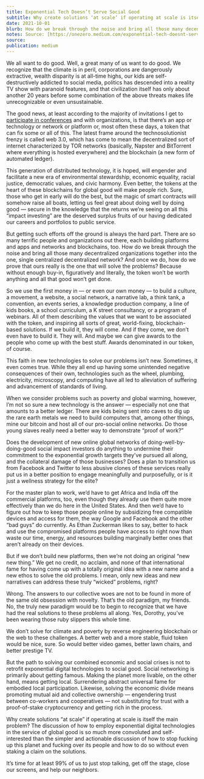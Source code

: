 ```yaml
---
title: Exponential Tech Doesn’t Serve Social Good
subtitle: Why create solutions ‘at scale’ if operating at scale is itself the main problem?
date: 2021-10-01
blurb: How do we break through the noise and bring all those many decentralized organizations together into the one, single centralized decentralized network?
notes: Source: [https://onezero.medium.com/exponential-tech-doesnt-serve-social-good-c6263dc5ab66](https://onezero.medium.com/exponential-tech-doesnt-serve-social-good-c6263dc5ab66 https://onezero.medium.com/exponential-tech-doesnt-serve-social-good-c6263dc5ab66)
source: 
publication: medium
---
```


We all want to do good. Well, a great many of us want to do good. We recognize that the climate is in peril, corporations are dangerously extractive, wealth disparity is at all-time highs, our kids are self-destructively addicted to social media, politics has descended into a reality TV show with paranoid features, and that civilization itself has only about another 20 years before some combination of the above threats makes life unrecognizable or even unsustainable.

The good news, at least according to the majority of invitations I get to [participate in conferences](https://unfinished.com/) and with organizations, is that there’s an app or technology or network or platform or, most often these days, a token that can fix some or all of this. The latest frame around the technosolutionist frenzy is called web 3.0, which has come to mean the decentralized sort of internet characterized by TOR networks (basically, Napster and BitTorrent where everything is hosted everywhere) and the blockchain (a new form of automated ledger).

This generation of distributed technology, it is hoped, will engender and facilitate a new era of environmental stewardship, economic equality, racial justice, democratic values, and civic harmony. Even better, the tokens at the heart of these blockchains for global good will make people rich. Sure, those who get in early will do the best, but the magic of smart contracts will somehow raise all boats, letting us feel great about doing well by doing good — secure in the knowledge that the returns we’re seeing on all this “impact investing” are the deserved surplus fruits of our having dedicated our careers and portfolios to public service.

But getting such efforts off the ground is always the hard part. There are so many terrific people and organizations out there, each building platforms and apps and networks and blockchains, too. How do we break through the noise and bring all those many decentralized organizations together into the one, single centralized decentralized network? And once we do, how do we prove that ours really is the one that will solve the problems? Because without enough buy-in, figuratively and literally, the token won’t be worth anything and all that good won’t get done.

So we use the first money in — or even our own money — to build a culture, a movement, a website, a social network, a narrative lab, a think tank, a convention, an events series, a knowledge production company, a line of kids books, a school curriculum, a K street consultancy, or a program of webinars. All of them describing the values that we want to be associated with the token, and inspiring all sorts of great, world-fixing, blockchain-based solutions. If we build it, they will come. And if they come, we don’t even have to build it. They will. And maybe we can give awards to the people who come up with the best stuff. Awards denominated in our token, of course.

This faith in new technologies to solve our problems isn’t new. Sometimes, it even comes true. While they all end up having some unintended negative consequences of their own, technologies such as the wheel, plumbing, electricity, microscopy, and computing have all led to alleviation of suffering and advancement of standards of living.

When we consider problems such as poverty and global warming, however, I’m not so sure a new technology is the answer — especially not one that amounts to a better ledger. There are kids being sent into caves to dig up the rare earth metals we need to build computers that, among other things, mine our bitcoin and host all of our pro-social online networks. Do those young slaves really need a better way to demonstrate “proof of work?”

Does the development of new online global networks of doing-well-by-doing-good social impact investors do anything to undermine their commitment to the exponential growth targets they’ve pursued all along, and the collateral damage of those businesses? Does a plan to transition us from Facebook and Twitter to less abusive clones of these services really put us in a better position to engage meaningfully and purposefully, or is it just a wellness strategy for the elite?

For the master plan to work, we’d have to get Africa and India off the commercial platforms, too, even though they already use them quite more effectively than we do here in the United States. And then we’d have to figure out how to keep those people online by subsidizing free compatible devices and access for them, the way Google and Facebook and the other “bad guys” do currently. As Ethan Zuckerman likes to say, better to hack and use the compromised platforms people have access to right now than waste our time, energy, and resources building marginally better ones that aren’t already on their devices.

But if we don’t build new platforms, then we’re not doing an original “new new thing.” We get no credit, no acclaim, and none of that international fame for having come up with a totally original idea with a new name and a new ethos to solve the old problems. I mean, only new ideas and new narratives can address these truly “wicked” problems, right?

Wrong. The answers to our collective woes are not to be found in more of the same old obsession with novelty. That’s the old paradigm, my friends. No, the truly new paradigm would be to begin to recognize that we have had the real solutions to these problems all along. Yes, Dorothy, you’ve been wearing those ruby slippers this whole time.

We don’t solve for climate and poverty by reverse engineering blockchain or the web to these challenges. A better web and a more stable, fluid token would be nice, sure. So would better video games, better lawn chairs, and better prestige TV.

But the path to solving our combined economic and social crises is not to retrofit exponential digital technologies to social good. Social networking is primarily about getting famous. Making the planet more livable, on the other hand, means getting local. Surrendering abstract universal fame for embodied local participation. Likewise, solving the economic divide means promoting mutual aid and collective ownership — engendering trust between co-workers and cooperatives — not substituting for trust with a proof-of-stake cryptocurrency and getting rich in the process.

Why create solutions “at scale” if operating at scale is itself the main problem? The discussion of how to employ exponential digital technologies in the service of global good is so much more convoluted and self-interested than the simpler and actionable discussion of how to stop fucking up this planet and fucking over its people and how to do so without even staking a claim on the solutions.

It’s time for at least 99% of us to just stop talking, get off the stage, close our screens, and help our neighbors.
